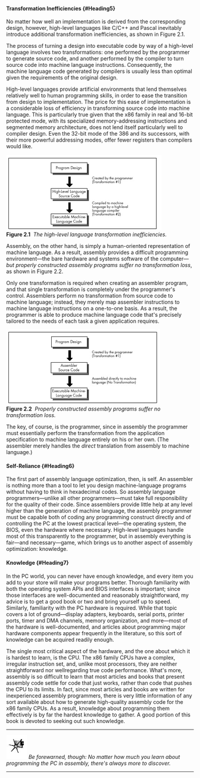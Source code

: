 #### Transformation Inefficiencies {#Heading5}

No matter how well an implementation is derived from the corresponding
design, however, high-level languages like C/C++ and Pascal inevitably
introduce additional transformation inefficiencies, as shown in Figure
2.1.

The process of turning a design into executable code by way of a
high-level language involves two transformations: one performed by the
programmer to generate source code, and another performed by the
compiler to turn source code into machine language instructions.
Consequently, the machine language code generated by compilers is
usually less than optimal given the requirements of the original design.

High-level languages provide artificial environments that lend
themselves relatively well to human programming skills, in order to ease
the transition from design to implementation. The price for this ease of
implementation is a considerable loss of efficiency in transforming
source code into machine language. This is particularly true given that
the x86 family in real and 16-bit protected mode, with its specialized
memory-addressing instructions and segmented memory architecture, does
not lend itself particularly well to compiler design. Even the 32-bit
mode of the 386 and its successors, with their more powerful addressing
modes, offer fewer registers than compilers would like.

![](images/02-01.jpg)\
 **Figure 2.1**  *The high-level language transformation
inefficiencies.*

Assembly, on the other hand, is simply a human-oriented representation
of machine language. As a result, assembly provides a difficult
programming environment—the bare hardware and systems software of the
computer—*but properly constructed assembly programs suffer no
transformation loss*, as shown in Figure 2.2.

Only one transformation is required when creating an assembler program,
and that single transformation is completely under the programmer's
control. Assemblers perform no transformation from source code to
machine language; instead, they merely map assembler instructions to
machine language instructions on a one-to-one basis. As a result, the
programmer is able to produce machine language code that's precisely
tailored to the needs of each task a given application requires.

![](images/02-02.jpg)\
 **Figure 2.2**  *Properly constructed assembly programs suffer no
transformation loss.*

The key, of course, is the programmer, since in assembly the programmer
must essentially perform the transformation from the application
specification to machine language entirely on his or her own. (The
assembler merely handles the *direct* translation from assembly to
machine language.)

#### Self-Reliance {#Heading6}

The first part of assembly language optimization, then, is self. An
assembler is nothing more than a tool to let you design machine-language
programs without having to think in hexadecimal codes. So assembly
language programmers—unlike all other programmers—must take full
responsibility for the quality of their code. Since assemblers provide
little help at any level higher than the generation of machine language,
the assembly programmer must be capable both of coding any programming
construct directly and of controlling the PC at the lowest practical
level—the operating system, the BIOS, even the hardware where necessary.
High-level languages handle most of this transparently to the
programmer, but in assembly everything is fair—and necessary—game, which
brings us to another aspect of assembly optimization: knowledge.

#### Knowledge {#Heading7}

In the PC world, you can never have enough knowledge, and every item you
add to your store will make your programs better. Thorough familiarity
with both the operating system APIs and BIOS interfaces is important;
since those interfaces are well-documented and reasonably
straightforward, my advice is to get a good book or two and bring
yourself up to speed. Similarly, familiarity with the PC hardware is
required. While that topic covers a lot of ground—display adapters,
keyboards, serial ports, printer ports, timer and DMA channels, memory
organization, and more—most of the hardware is well-documented, and
articles about programming major hardware components appear frequently
in the literature, so this sort of knowledge can be acquired readily
enough.

The single most critical aspect of the hardware, and the one about which
it is hardest to learn, is the CPU. The x86 family CPUs have a complex,
irregular instruction set, and, unlike most processors, they are neither
straightforward nor wellregarding true code performance. What's more,
assembly is so difficult to learn that most articles and books that
present assembly code settle for code that just works, rather than code
that pushes the CPU to its limits. In fact, since most articles and
books are written for inexperienced assembly programmers, there is very
little information of any sort available about how to generate
high-quality assembly code for the x86 family CPUs. As a result,
knowledge about programming them effectively is by far the hardest
knowledge to gather. A good portion of this book is devoted to seeking
out such knowledge.

  ------------------- ------------------------------------------------------------------------------------------------------------------------------
  ![](images/i.jpg)   *Be forewarned, though: No matter how much you learn about programming the PC in assembly, there's always more to discover.*
  ------------------- ------------------------------------------------------------------------------------------------------------------------------